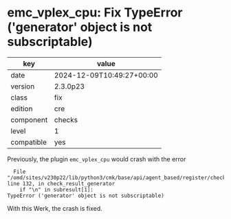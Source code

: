 [//]: # (werk v2)
# emc_vplex_cpu: Fix TypeError ('generator' object is not subscriptable)

key        | value
---------- | ---
date       | 2024-12-09T10:49:27+00:00
version    | 2.3.0p23
class      | fix
edition    | cre
component  | checks
level      | 1
compatible | yes

Previously, the plugin `emc_vplex_cpu` would crash with the error
```
  File "/omd/sites/v230p22/lib/python3/cmk/base/api/agent_based/register/check_plugins_legacy.py", line 132, in check_result_generator
    if "\n" in subresult[1]:
TypeError ('generator' object is not subscriptable)
```
With this Werk, the crash is fixed.
